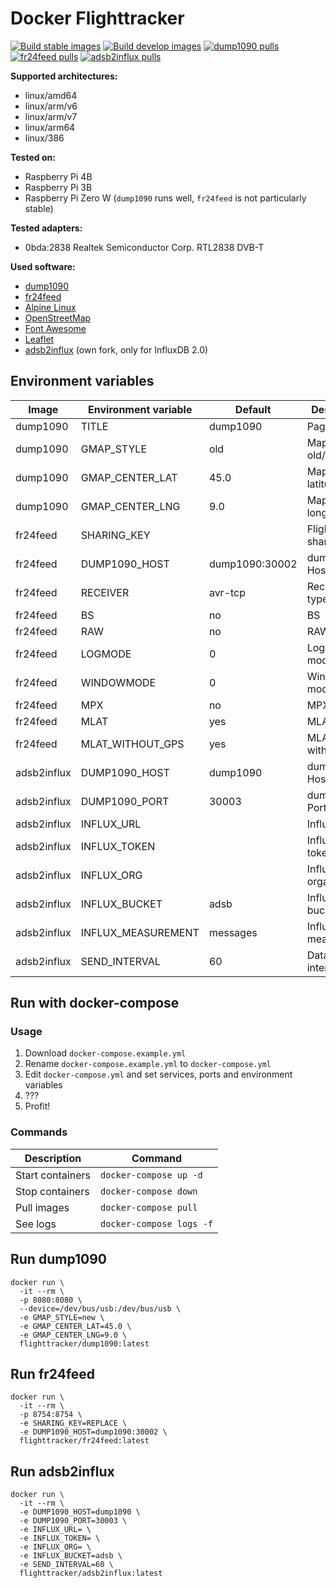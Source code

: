 # Docker Flighttracker

[![Build stable images](https://github.com/Dennis14e/docker-flighttracker/actions/workflows/build-stable.yml/badge.svg)](https://github.com/Dennis14e/docker-flighttracker/actions/workflows/build-stable.yml)
[![Build develop images](https://github.com/Dennis14e/docker-flighttracker/actions/workflows/build-develop.yml/badge.svg)](https://github.com/Dennis14e/docker-flighttracker/actions/workflows/build-develop.yml)
[![dump1090 pulls](https://img.shields.io/docker/pulls/flighttracker/dump1090?label=dump1090%20pulls)](https://hub.docker.com/r/flighttracker/dump1090)
[![fr24feed pulls](https://img.shields.io/docker/pulls/flighttracker/fr24feed?label=fr24feed%20pulls)](https://hub.docker.com/r/flighttracker/fr24feed)
[![adsb2influx pulls](https://img.shields.io/docker/pulls/flighttracker/adsb2influx?label=adsb2influx%20pulls)](https://hub.docker.com/r/flighttracker/adsb2influx)

**Supported architectures:**
- linux/amd64
- linux/arm/v6
- linux/arm/v7
- linux/arm64
- linux/386

**Tested on:**
- Raspberry Pi 4B
- Raspberry Pi 3B
- Raspberry Pi Zero W (`dump1090` runs well, `fr24feed` is not particularly stable)

**Tested adapters:**
- 0bda:2838 Realtek Semiconductor Corp. RTL2838 DVB-T

**Used software:**
- [dump1090](https://github.com/antirez/dump1090)
- [fr24feed](https://www.flightradar24.com/share-your-data)
- [Alpine Linux](https://www.alpinelinux.org/)
- [OpenStreetMap](https://www.openstreetmap.org/)
- [Font Awesome](https://fontawesome.com/)
- [Leaflet](https://github.com/Leaflet/Leaflet)
- [adsb2influx](https://github.com/slintak/adsb2influx) (own fork, only for InfluxDB 2.0)


## Environment variables

| Image       | Environment variable | Default        | Description               |
|-------------|----------------------|----------------|---------------------------|
| dump1090    | TITLE                | dump1090       | Page title                |
| dump1090    | GMAP_STYLE           | old            | Map style old/new         |
| dump1090    | GMAP_CENTER_LAT      | 45.0           | Map center latitude       |
| dump1090    | GMAP_CENTER_LNG      | 9.0            | Map center longitude      |
| fr24feed    | SHARING_KEY          |                | Flightradar24 sharing key |
| fr24feed    | DUMP1090_HOST        | dump1090:30002 | dump1090 Host:Port        |
| fr24feed    | RECEIVER             | avr-tcp        | Receiver type             |
| fr24feed    | BS                   | no             | BS                        |
| fr24feed    | RAW                  | no             | RAW                       |
| fr24feed    | LOGMODE              | 0              | Logging mode              |
| fr24feed    | WINDOWMODE           | 0              | Window mode               |
| fr24feed    | MPX                  | no             | MPX                       |
| fr24feed    | MLAT                 | yes            | MLAT                      |
| fr24feed    | MLAT_WITHOUT_GPS     | yes            | MLAT without GPS          |
| adsb2influx | DUMP1090_HOST        | dump1090       | dump1090 Host             |
| adsb2influx | DUMP1090_PORT        | 30003          | dump1090 Port             |
| adsb2influx | INFLUX_URL           |                | InfluxDB URL              |
| adsb2influx | INFLUX_TOKEN         |                | InfluxDB API token        |
| adsb2influx | INFLUX_ORG           |                | InfluxDB organisation     |
| adsb2influx | INFLUX_BUCKET        | adsb           | InfluxDB bucket           |
| adsb2influx | INFLUX_MEASUREMENT   | messages       | InfluxDB measurement      |
| adsb2influx | SEND_INTERVAL        | 60             | Data send interval (sec)  |


## Run with docker-compose

### Usage

1. Download `docker-compose.example.yml`
2. Rename `docker-compose.example.yml` to `docker-compose.yml`
3. Edit `docker-compose.yml` and set services, ports and environment variables
4. ???
5. Profit!

### Commands

| Description      | Command                  |
|------------------|--------------------------|
| Start containers | `docker-compose up -d`   |
| Stop containers  | `docker-compose down`    |
| Pull images      | `docker-compose pull`    |
| See logs         | `docker-compose logs -f` |


## Run dump1090

```
docker run \
  -it --rm \
  -p 8080:8080 \
  --device=/dev/bus/usb:/dev/bus/usb \
  -e GMAP_STYLE=new \
  -e GMAP_CENTER_LAT=45.0 \
  -e GMAP_CENTER_LNG=9.0 \
  flighttracker/dump1090:latest
```


## Run fr24feed

```
docker run \
  -it --rm \
  -p 8754:8754 \
  -e SHARING_KEY=REPLACE \
  -e DUMP1090_HOST=dump1090:30002 \
  flighttracker/fr24feed:latest
```


## Run adsb2influx

```
docker run \
  -it --rm \
  -e DUMP1090_HOST=dump1090 \
  -e DUMP1090_PORT=30003 \
  -e INFLUX_URL= \
  -e INFLUX_TOKEN= \
  -e INFLUX_ORG= \
  -e INFLUX_BUCKET=adsb \
  -e SEND_INTERVAL=60 \
  flighttracker/adsb2influx:latest
```
